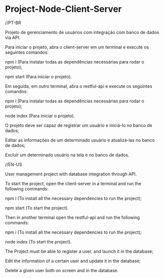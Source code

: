 # Project-Node-Client-Server

//PT-BR

Projeto de gerenciamento de usuários com integração com banco de dados via API.

Para iniciar o projeto, abra o client-server em um terminal e execute os seguintes comandos:

npm i (Para instalar todas as dependências necessárias para rodar o projeto);

npm start (Para iniciar o projeto).

Em seguida, em outro terminal, abra o restful-api e execute os seguintes comandos:

npm i (Para instalar todas as dependências necessárias para rodar o projeto);

node index (Para iniciar o projeto).

O projeto deve ser capaz de registrar um usuário e iniciá-lo no banco de dados;

Editar as informações de um determinado usuário e atualizá-las no banco de dados;

Excluir um determinado usuário na tela e no banco de dados.

//EN-US

User management project with database integration through API.

To start the project, open the client-server in a terminal and run the following commands:

npm i (To install all the necessary dependencies to run the project);

npm start (To start the project).

Then in another terminal open the restful-api and run the following commands:

npm i (To install all the necessary dependencies to run the project);

node index (To start the project).

The Project must be able to register a user, and launch it in the database;

Edit the information of a certain user and update it in the database;

Delete a given user both on screen and in the database.

